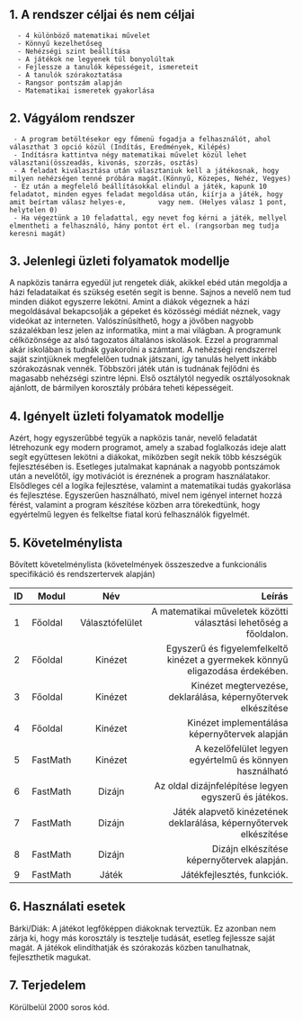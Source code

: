 ## 1. A rendszer céljai és nem céljai
      - 4 különböző matematikai művelet
      - Könnyű kezelhetőseg
      - Nehézségi szint beállítása
      - A játékok ne legyenek túl bonyolúltak
      - Fejlessze a tanulók képességeit, ismereteit
      - A tanulók szórakoztatása
      - Rangsor pontszám alapján
      - Matematikai ismeretek gyakorlása

## 2. Vágyálom rendszer
     - A program betöltésekor egy főmenü fogadja a felhasználót, ahol választhat 3 opció közül (Indítás, Eredmények, Kilépés)
     - Indításra kattintva négy matematikai művelet közül lehet választani(összeadás, kivonás, szorzás, osztás)
     - A feladat kiválasztása után választaniuk kell a játékosnak, hogy milyen nehézségen tenné próbára magát.(Könnyű, Közepes, Nehéz, Vegyes)
     - Ez után a megfelelő beállításokkal elindul a játék, kapunk 10 feladatot, minden egyes feladat megoldása után, kiírja a játék, hogy amit beírtam válasz helyes-e,        vagy nem. (Helyes válasz 1 pont, helytelen 0)
     - Ha végeztünk a 10 feladattal, egy nevet fog kérni a játék, mellyel elmentheti a felhasználó, hány pontot ért el. (rangsorban meg tudja keresni magát)


## 3.  Jelenlegi üzleti folyamatok modellje
A napközis tanárra egyedül jut rengetek diák, akikkel ebéd után megoldja a házi feladataikat és szükség esetén segít
is benne. Sajnos a nevelő nem tud minden diákot egyszerre lekötni. Amint a diákok végeznek a házi megoldásával
bekapcsolják a gépeket és közösségi médiát néznek, vagy videókat az interneten. Valószínűsíthető, hogy a jövőben nagyobb százalékban lesz jelen
az informatika, mint a mai világban. A programunk célközönsége az alsó tagozatos általános iskolások. Ezzel a programmal akár iskolában is tudnák gyakorolni a 
számtant. A nehézségi rendszerrel saját szintjüknek megfelelően tudnak játszani, így tanulás helyett inkább szórakozásnak vennék. Többszöri játék után is tudnának fejlődni és magasabb nehézségi szintre lépni.
Első osztálytól negyedik osztályosoknak ajánlott, de bármilyen korosztály próbára teheti képességeit.


## 4. Igényelt üzleti folyamatok modellje
Azért, hogy egyszerűbbé tegyük a napközis tanár, nevelő feladatát létrehozunk egy modern programot, amely a szabad foglalkozás
ideje alatt segít együttesen lekötni a diákokat, miközben segít nekik több készségük fejlesztésében is.
Esetleges jutalmakat kapnának a nagyobb pontszámok után a nevelőtől, így motivációt is éreznének a program használatakor.
Elsődleges cél a logika fejlesztése, valamint a matematikai tudás gyakorlása és fejlesztése.
Egyszerűen használható, mivel nem igényel internet hozzá férést, valamint a program
készítése közben arra törekedtünk, hogy egyértelmű legyen és felkeltse fiatal korú felhasználók figyelmét.

## 5. Követelménylista
Bővített követelménylista (követelmények összeszedve a funkcionális
specifikáció és rendszertervek alapján)

|ID |   Modul    |        Név         |    Leírás                                                                     |
|---|------------|:-----------------: |------------------------------------------------------------------------------:|										     
|1  |  Főoldal   |  Választófelület   | A matematikai műveletek közötti választási lehetőség a főoldalon.             |
|2  |  Főoldal   |  Kinézet           | Egyszerű és figyelemfelkeltő kinézet a gyermekek könnyű eligazodása érdekében.|
|3  |  Főoldal   |  Kinézet           | Kinézet megtervezése, deklarálása, képernyőtervek elkészítése                 |
|4  |  Főoldal   |  Kinézet           | Kinézet implementálása képernyőtervek alapján                                 |
|5  |  FastMath  |  Kinézet           | A kezelőfelület legyen egyértelmű és könnyen használható                      |
|6  |  FastMath  |  Dizájn            | Az oldal dizájnfelépítése legyen egyszerű és játékos.                         |
|7  |  FastMath  |  Dizájn            | Játék alapvető kinézetének deklarálása, képernyőtervek elkészítése            |
|8  |  FastMath  |  Dizájn            | Dizájn elkészítése képernyőtervek alapján.                                    |
|9  |  FastMath  |  Játék             | Játékfejlesztés, funkciók.                                                    |

## 6. Használati esetek
Bárki/Diák: A játékot legfőképpen diákoknak terveztük. Ez azonban nem zárja ki, hogy más korosztály is tesztelje tudását, esetleg fejlessze saját magát.
A játékok elindíthatják és szórakozás közben tanulhatnak, fejleszthetik magukat.


## 7. Terjedelem
Körülbelül 2000 soros kód.
